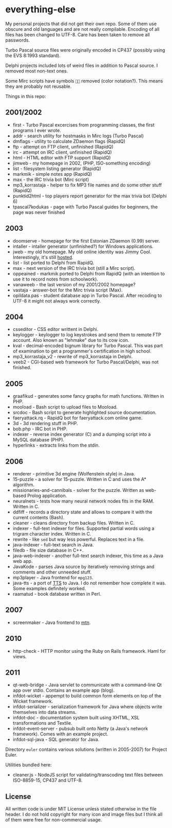 # everything-else

My personal projects that did not get their own repo. Some of them
use obscure and old languages and are not really compilable. Encoding
of all files has been changed to UTF-8. Care has been taken to remove
all passwords.

Turbo Pascal source files were
originally encoded in CP437 (possibly using the EVS 8:1993 standard).

Delphi projects included lots of weird files in addition to Pascal source.
I removed most non-text ones.

Some Mirc scripts have symbols `` removed (color notation?). This means they
are probably not reusable.

Things in this repo:

## 2001/2002

 * first - Turbo Pascal excercises from programming classes,
   the first programs I ever wrote.
 * addr - search utility for hostmasks in Mirc logs (Turbo Pascal)
 * dmflags - utility to calculate ZDaemon flags (RapidQ)
 * ftp - attempt on FTP client, unfinished (RapidQ)
 * irc - attempt on IRC client, unfinished (RapidQ)
 * html - HTML editor with FTP support (RapidQ)
 * jimweb - my homepage in 2002, (PHP, ISO-something encoding)
 * list - filesystem listing generator (RapidQ)
 * markmik - simple notes app (RapidQ)
 * max - the IRC trivia bot (Mirc script)
 * mp3_korrastaja - helper to fix MP3 file names and do some other stuff (RapidQ)
 * punktid2html - top players report generator for the max trivia bot (Delphi 6)
 * tpascal7kodukas - page with Turbo Pascal guides for beginners,
   the page was never finished

## 2003

 * doomserve - homepage for the first Estonian ZDaemon (0.99) server.
 * intaller - intaller generator (unfinished?) for Windows applications.
 * jweb - my old homepage. My old online identity was Jimmy Cool. Interestingly,
   it's still [hosted](http://www.hot.ee/j/jcweb/).
 * list - list ported to Delphi from RapidQ.
 * max - next version of the IRC trivia bot (still a Mirc script).
 * oppeained - markmik ported to Delphi from RapidQ (with an intention
   to use it to record notes from schoolwork).
 * vanaweeb - the last version of my 2001/2002 homepage?
 * vastaja - answer-bot for the Mirc trivia script (Max).
 * opildata.pas - student database app in Turbo Pascal. After recoding
   to UTF-8 it might not always work correctly.

## 2004

 * csseditor - CSS editor writtent in Delphi.
 * keylogger - keylogger to log keystrokes and send them
   to remote FTP account. Also known as "lehmake" due to its cow icon.
 * kval - decimal-encoded bignum library for Turbo Pascal. This was
   part of examination to get a programmer's certification in high school.
 * mp3_korrastaja_v2 - rewrite of mp3_korrastaja in Delphi.
 * veeb2 - CGI-based web framework for Turbo Pascal/Delphi, was not finished.

## 2005

 * graafikud - generates some fancy graphs for math functions. Written in PHP.
 * mooload - Bash script to upload files to Mooload.
 * srcdoc - Bash script to generate highlighted source documentation.
 * faeryattack.rq - RapidQ bot for faeryattack.com online game.
 * 3d - 3d rendering stuff in PHP.
 * bob.php - IRC bot in PHP.
 * indexer - reverse index generator (C) and a dumping script
   into a MySQL database (PHP).
 * hyperlinks - extracts links from the stdin.

## 2006

 * renderer - primitive 3d engine (Wolfenstein style) in Java.
 * 15-puzzle - a solver for 15-puzzle. Written in C and uses the A* algorithm.
 * missionaries-and-cannibals - solver for the puzzle. Written as web-based
   Prolog application.
 * neuralnets - tests how many neural network nodes fits in the RAM. Written in C.
 * ddfiff - records a directory state and allows to compare it with the current contents (Bash).
 * cleaner - cleans directory from backup files. Written in C.
 * indexer - full-text indexer for files. Supported partial words using a trigram
   character index. Written in C.
 * rewrite - like `sed` but way less powerful. Replaces text in a file.
 * java-indexer - full-text search in Java.
 * filedb - file size database in C++.
 * java-web-indexer - another full-text search indexer, this time as a Java web app.
 * JavaKode - parses Java source by iteratively removing strings and comments and
   other unneeded stuff.
 * mp3player - Java frontend for `mpg123`.
 * java-tts - a port of [TTS](http://kodu.ut.ee/~isotamm/zip/) to Java. I do not remember
   how complete it was. Some examples definitely worked.
 * raamatud - book database written in Perl.

## 2007

 * screenmaker - Java frontend to [mtn](http://moviethumbnail.sourceforge.net/).

## 2010

 * http-check - HTTP monitor using the Ruby on Rails framework. Haml for views.

## 2011

 * qt-web-bridge - Java servlet to communicate with a command-line Qt app over stdio.
   Contains an example app (blog).
 * infdot-wicket - appempt to build common form elements on top of the Wicket framework.
 * infdot-serializer - serialization framework for Java where objects write themselves
   into data streams.
 * infdot-doc - documentation system built using XHTML, XSL transformations and Textile.
 * infdot-event-server - pubsub built onto Netty (a Java's network framework). Comes
   with an example project.
 * infdot-sql-java - SQL generator for Java.

Directory `euler` contains various solutions (written in 2005-2007) for Project Euler.

Utilities bundled here:

 * cleaner.js - NodeJS script for validating/transcoding text files
   between ISO-8859-15, CP437 and UTF-8.

## License

All written code is under MIT License unless stated otherwise in the file header.
I do not hold copyright for many icon and image files but I think all of them were
free for non-commercial usage.
